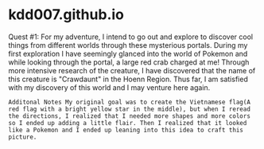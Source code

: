 # kdd007.github.io

Quest #1:
    For my adventure, I intend to go out and explore to discover cool things from different worlds through these mysterious portals. During my first exploration I have seemingly glanced into the world of Pokemon and while looking through the portal, a large red crab charged at me! Through more intensive research of the creature, I have discovered that the name of this creature is "Crawdaunt" in the Hoenn Region. Thus far, I am satisfied with my discovery of this world and I may venture here again. 

    Additonal Notes My original goal was to create the Vietnamese flag(A red flag with a bright yellow star in the middle), but when I reread the directions, I realized that I needed more shapes and more colors so I ended up adding a little flair. Then I realized that it looked like a Pokemon and I ended up leaning into this idea to craft this picture.